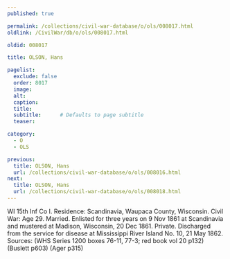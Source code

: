 ```yaml
---
published: true

permalink: /collections/civil-war-database/o/ols/008017.html
oldlink: /CivilWar/db/o/ols/008017.html

oldid: 008017

title: OLSON, Hans

pagelist:
  exclude: false
  order: 8017
  image: 
  alt:
  caption:
  title:
  subtitle:      # Defaults to page subtitle
  teaser:

category: 
  - O 
  - OLS

previous:
  title: OLSON, Hans
  url: /collections/civil-war-database/o/ols/008016.html  
next:
  title: OLSON, Hans
  url: /collections/civil-war-database/o/ols/008018.html   
---
```

WI 15th Inf Co I. Residence: Scandinavia, Waupaca County, Wisconsin. Civil War: Age 29. Married. Enlisted for three years on 9 Nov 1861 at Scandinavia and mustered at Madison, Wisconsin, 20 Dec 1861. Private. Discharged from the service for disease at Mississippi River Island No. 10, 21 May 1862. Sources: (WHS Series 1200 boxes 76-11, 77-3; red book vol 20 p132) (Buslett p603) (Ager p315)